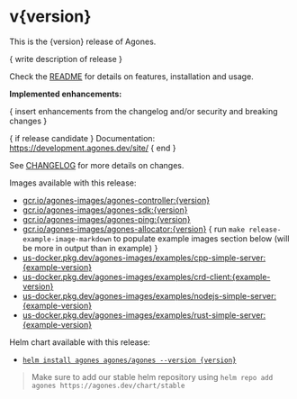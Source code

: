 # v{version}

This is the {version} release of Agones.

{ write description of release }

Check the <a href="https://github.com/googleforgames/agones/tree/release-{version}" data-proofer-ignore>README</a> for details on features, installation and usage.

**Implemented enhancements:**

{ insert enhancements from the changelog and/or security and breaking changes }

{ if release candidate }
Documentation: https://development.agones.dev/site/
{ end }

See <a href="https://github.com/googleforgames/agones/blob/release-{version}/CHANGELOG.md" data-proofer-ignore>CHANGELOG</a> for more details on changes.

Images available with this release:

- [gcr.io/agones-images/agones-controller:{version}](https://gcr.io/agones-images/agones-controller:{version})
- [gcr.io/agones-images/agones-sdk:{version}](https://gcr.io/agones-images/agones-sdk:{version})
- [gcr.io/agones-images/agones-ping:{version}](https://gcr.io/agones-images/agones-ping:{version})
- [gcr.io/agones-images/agones-allocator:{version}](https://gcr.io/agones-images/agones-allocator:{version})
  { run `make release-example-image-markdown` to populate example images section below (will be more in output than in example) }
- [us-docker.pkg.dev/agones-images/examples/cpp-simple-server:{example-version}](https://us-docker.pkg.dev/agones-images/examples/cpp-simple-server:{example-version})
- [us-docker.pkg.dev/agones-images/examples/crd-client:{example-version}](https://us-docker.pkg.dev/agones-images/examples/crd-client:{example-version})
- [us-docker.pkg.dev/agones-images/examples/nodejs-simple-server:{example-version}](https://us-docker.pkg.dev/agones-images/examples/nodejs-simple-server:{example-version})
- [us-docker.pkg.dev/agones-images/examples/rust-simple-server:{example-version}](https://us-docker.pkg.dev/agones-images/examples/rust-simple-server:{example-version})

Helm chart available with this release:

- <a href="https://agones.dev/chart/stable/agones-{version}.tgz" data-proofer-ignore>
  <code>helm install agones agones/agones --version {version}</code></a>

> Make sure to add our stable helm repository using `helm repo add agones https://agones.dev/chart/stable`
